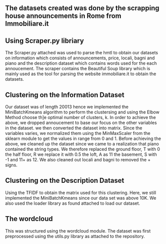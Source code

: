 ## The datasets created was done by the scrapping house announcements in Rome from Immobiliare.it 

## Using Scraper.py libriary
The Scraper.py attached was used to parse the hmtl to obtain our datasets on information which consists of announcements, price, locali, bagni and piano and the description dataset which contains words used for the each  annoucement. The scraper contains the Beautiful Soup library which is mainly used as the tool for parsing the website immobiliare.it to obtain the datasets.

## Clustering on the Information Dataset 
Our dataset was of length 20013 hence we implemented the MiniBatchKmeans algorithm to perform the clustersing and using the Elbow Method choose th]e optimal number of clusters, k. 
In order to achieve the above, we dropped annoucement to base our focus on the other variables in the dataset.
we then converted the dataset into matrix. Since the variables varies, we normalized them using the MinMaxScaler from the sklearn module to get the values in range from 0 and 1. 
Before achieving the above, we cleaned up the dataset since we came to a realization that piano contained the string types. We therefore 
replaced the ground floor, T with 0
the half floor, R we replace it with 0.5
the loft, A as 11
the basement, S with -1
and 11+ as 12.
We also cleaned out locali and bagni to removed the + signs.

## Clustering on the Description Dataset
Using the TFIDF to obtain the matrix used for this clustering. Here, we still implemented the MiniBatchKmeans since our data set was above 10K. We also used the loader library as found attached to load our dataset.

## The wordcloud 
This was structured using the wordcloud module. The dataset was first preprocessed using the utils.py library as attached to the repository.


